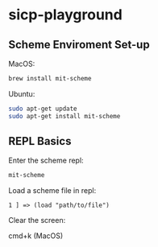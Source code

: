 # sicp-playground

## Scheme Enviroment Set-up

MacOS:

```bash
brew install mit-scheme
```

Ubuntu:

```bash
sudo apt-get update 
sudo apt-get install mit-scheme
```

## REPL Basics

Enter the scheme repl:

```bash
mit-scheme
```

Load a scheme file in repl:

```
1 ] => (load "path/to/file")
```

Clear the screen: 

cmd+k (MacOS)


